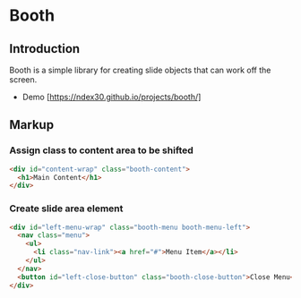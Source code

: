 # Booth
## Introduction
Booth is a simple library for creating slide objects that can work off the screen.
* Demo [https://ndex30.github.io/projects/booth/]
## Markup
### Assign class to content area to be shifted
```html
<div id="content-wrap" class="booth-content">
  <h1>Main Content</h1>
</div>
```
### Create slide area element
```HTML
<div id="left-menu-wrap" class="booth-menu booth-menu-left">
  <nav class="menu">
    <ul>
      <li class="nav-link"><a href="#">Menu Item</a></li>
    </ul>
  </nav>
  <button id="left-close-button" class="booth-close-button">Close Menu</button>
</div>
```
